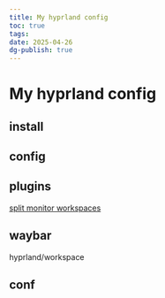 ```yaml
---
title: My hyprland config
toc: true
tags:
date: 2025-04-26
dg-publish: true
---
```


# My hyprland config

## install

## config

## plugins

[split monitor workspaces](https://github.com/Duckonaut/split-monitor-workspaces)

## waybar

hyprland/workspace

## conf
